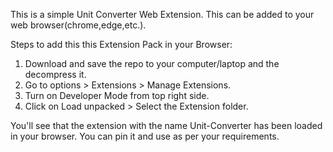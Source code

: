 This is a simple Unit Converter Web Extension. This can be added to your web browser(chrome,edge,etc.).

Steps to add this this Extension Pack in your Browser:
1. Download and save the repo to your computer/laptop and the decompress it.
2. Go to options > Extensions > Manage Extensions.
3. Turn on Developer Mode from top right side.
4. Click on Load unpacked > Select the Extension folder.

You'll see that the extension with the name Unit-Converter has been loaded in your browser. You can pin it and use as per your requirements.
